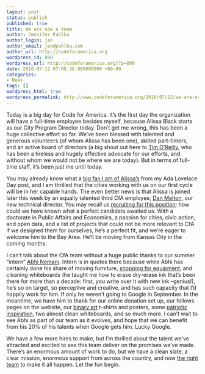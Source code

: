 ```yaml
---
layout: post
status: publish
published: true
title: We are now a team
author: Jennifer Pahlka
author_login: jen
author_email: jen@pahlka.com
author_url: http://codeforamerica.org
wordpress_id: 899
wordpress_url: http://codeforamerica.org/?p=899
date: 2010-07-12 07:08:36.000000000 +00:00
categories:
- News
tags: []
wordpress_html: true
wordpress_permalink: http://www.codeforamerica.org/2010/07/12/we-are-now-a-team/
---
```


<div id="_mcePaste" style="position: absolute; left: -10000px; top: 0px; width: 1px; height: 1px; overflow-x: hidden; overflow-y: hidden;">Today is a big day for Code for America. It’s the first day the organization will have a full-time employee besides myself, because Alissa Black starts as our City Program Director today. Don’t get me wrong, this has been a huge collective effort so far. We’ve been blessed with talented and generous volunteers (of whom Alissa has been one), skilled part-timers, a active board of directors (a big shout out here to Tim O’Reilly, who has been a tireless and hugely effective advocate for our efforts, and without whom we would not be where we are today). But in terms of full-time staff, it’s been just me until today.</div>
<div id="_mcePaste" style="position: absolute; left: -10000px; top: 0px; width: 1px; height: 1px; overflow-x: hidden; overflow-y: hidden;">You may already know what a big fan I am of Alissa’s from Ada Lovelace Day, and I am thrilled that the cities working with us on our first cycle will be in her capable hands. The even better news is that Alissa is joined later this week by an equally talented third CfA employee, Dan Melton, our new technical director. You may recall us recruiting for this position; how could we have known what a perfect candidate awaited us. With a doctorate in Public Affairs and Economics, a passion for cities, civic action, and open data, and a list of projects that could not be more relevant to CfA if we designed them for ourselves, he’s a perfect fit, and we’re eager to welcome him to the Bay Area. He’ll be moving from Kansas City in the coming months.</div>
<div id="_mcePaste" style="position: absolute; left: -10000px; top: 0px; width: 1px; height: 1px; overflow-x: hidden; overflow-y: hidden;">I can’t talk about the CfA team without a huge public thanks to our summer “intern” Abhi Nemani. Intern is in quotes there because while Abhi has certainly done his share of moving furniture, shopping for equipment, and cleaning whiteboards (he taught me how to erase dry-erase ink that’s been there for more than a decade: first, you write over it with new ink –genius!), he’s so on target, so perceptive and creative, and has such capacity that I’d happily work for him. If only he weren’t going to Google in September. In the meantime, we have him to thank for our online donation set up, our fellows pages on the website, our binary art t-shirts and posters, some almost clean whiteboards, and so much more. I can’t wait to see Abhi as part of our team as it evolves, and hope that we can benefit from his 20% of his talents when Google gets him. Lucky Google.</div>
<div id="_mcePaste" style="position: absolute; left: -10000px; top: 0px; width: 1px; height: 1px; overflow-x: hidden; overflow-y: hidden;">We have a few more hires to make, but I’m thrilled about the talent we’ve attracted and excited to see this team deliver on the promises we’ve made. There’s an enormous amount of work to do, but we have a clean slate, a clear mission, enormous support from across the country, and now the right team to make it all happen. Let the fun begin.</div>
<p>Today is a big day for Code for America. It’s the first day the organization will have a full-time employee besides myself, because Alissa Black starts as our City Program Director today. Don’t get me wrong, this has been a huge collective effort so far. We’ve been blessed with talented and generous volunteers (of whom Alissa has been one), skilled part-timers, and an active board of directors (a big shout out here to <a href="http://tim.oreilly.com/">Tim O’Reilly</a>, who has been a tireless and hugely effective advocate for our efforts, and without whom we would not be where we are today). But in terms of full-time staff, it’s been just me until today.</p>
<p>You may already know what a <a href="http://codeforamerica.org/2010/03/24/in-honor-of-ada-lovelace-day-appreciating-alissa-black/">big fan I am of Alissa’s</a> from my Ada Lovelace Day post, and I am thrilled that the cities working with us on our first cycle will be in her capable hands. The even better news is that Alissa is joined later this week by an equally talented third CfA employee, <a href="http://www.linkedin.com/in/melton">Dan Melton</a>, our new technical director. You may recall us <a href="http://codeforamerica.org/2010/02/26/code-for-america-needs-a-cto/">recruiting for this position</a>; how could we have known what a perfect candidate awaited us. With a doctorate in Public Affairs and Economics, a passion for cities, civic action, and open data, and a list of projects that could not be more relevant to CfA if we designed them for ourselves, he’s a perfect fit, and we’re eager to welcome him to the Bay Area. He’ll be moving from Kansas City in the coming months.</p>
<p>I can’t talk about the CfA team without a huge public thanks to our summer “intern” <a href="http://abhinemani.com/">Abhi Nemani</a>. Intern is in quotes there because while Abhi has certainly done his share of moving furniture, <a href="http://twitter.com/pahlkadot/status/17602855148">shopping for equipment</a>, and cleaning whiteboards (he taught me how to erase dry-erase ink that’s been there for more than a decade: first, you write over it with new ink –genius!), he’s so on target, so perceptive and creative, and has such capacity that I’d happily work for him. If only he weren’t going to Google in September. In the meantime, we have him to thank for our online donation set up, our fellows pages on the website, our <a href="http://codeforamerica.org/binary-art/">binary art</a> t-shirts and posters, some <a href="http://codeforamerica.org/2010/07/04/the-new-american-revolution-millennials-rise/">patriotic inspiration</a>, two almost clean whiteboards, and so much more. I can’t wait to see Abhi as part of our team as it evolves, and hope that we can benefit from his 20% of his talents when Google gets him. Lucky Google.</p>
<p>We have a few more hires to make, but I’m thrilled about the talent we’ve attracted and excited to see this team deliver on the promises we’ve made. There’s an enormous amount of work to do, but we have a clean slate, a clear mission, enormous support from across the country, and now <a href="http://codeforamerica.org/who-we-are/">the right team</a> to make it all happen. Let the fun begin.</p>
